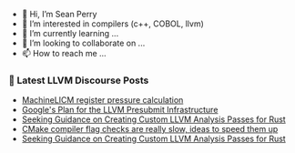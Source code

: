 - 👋 Hi, I’m Sean Perry
- 👀 I’m interested in compilers (c++, COBOL, llvm)
- 🌱 I’m currently learning ...
- 💞️ I’m looking to collaborate on ...
- 📫 How to reach me ...

<!---
s66perry/s66perry is a ✨ special ✨ repository because its `README.md` (this file) appears on your GitHub profile.
You can click the Preview link to take a look at your changes.
--->
### 📕 Latest LLVM Discourse Posts

<!-- DISCOURSE-LLVM:START -->
- [MachineLICM register pressure calculation](https://discourse.llvm.org/t/machinelicm-register-pressure-calculation/78941#post_1)
- [Google&#39;s Plan for the LLVM Presubmit Infrastructure](https://discourse.llvm.org/t/googles-plan-for-the-llvm-presubmit-infrastructure/78940#post_1)
- [Seeking Guidance on Creating Custom LLVM Analysis Passes for Rust](https://discourse.llvm.org/t/seeking-guidance-on-creating-custom-llvm-analysis-passes-for-rust/78869#post_5)
- [CMake compiler flag checks are really slow, ideas to speed them up](https://discourse.llvm.org/t/cmake-compiler-flag-checks-are-really-slow-ideas-to-speed-them-up/78882#post_5)
- [Seeking Guidance on Creating Custom LLVM Analysis Passes for Rust](https://discourse.llvm.org/t/seeking-guidance-on-creating-custom-llvm-analysis-passes-for-rust/78869#post_4)
<!-- DISCOURSE-LLVM:END -->
